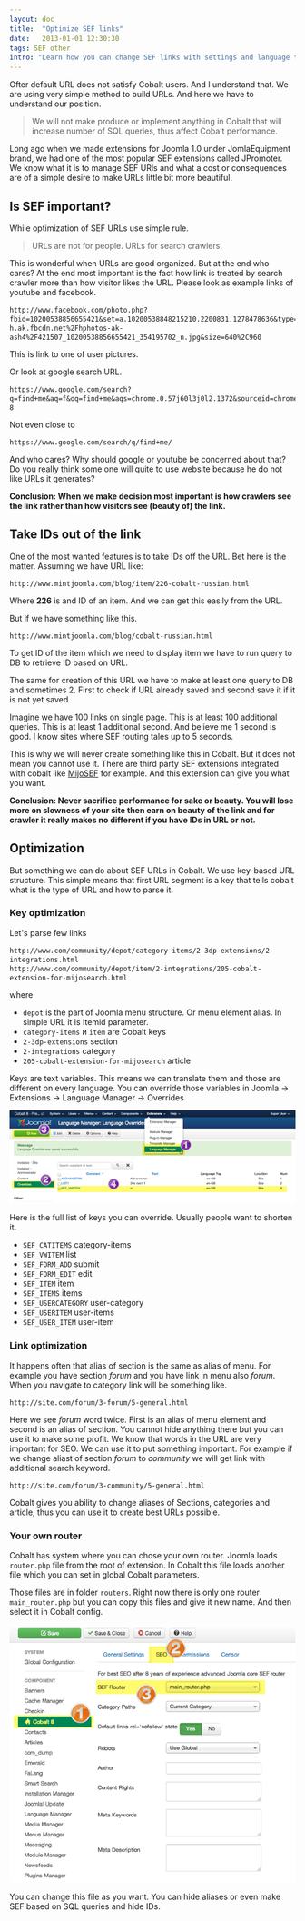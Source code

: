 ```yaml
---
layout: doc
title:  "Optimize SEF links"
date:   2013-01-01 12:30:30
tags: SEF other
intro: "Learn how you can change SEF links with settings and language translations"
---
```


Ofter default URL does not satisfy Cobalt users. And I understand that. We are using very simple method to build URLs. And here we have to understand our position.

> We will not make produce or implement anything in Cobalt that will increase number of SQL queries, thus affect Cobalt performance.

Long ago when we made extensions for Joomla 1.0 under JomlaEquipment brand, we had one of the most popular SEF extensions called JPromoter. We know what it is to manage SEF URls and what a cost or consequences are of a simple desire to make URLs little bit more beautiful.

## Is SEF important?

While optimization of SEF URLs use simple rule.

> URLs are not for people. URLs for search crawlers.

This is wonderful when URLs are good organized. But at the end who cares? At the end most important is the fact how link is treated by search crawler more than how visitor likes the URL. Please look as example links of youtube and facebook. 

    http://www.facebook.com/photo.php?fbid=10200538856655421&set=a.10200538848215210.2200831.1278478636&type=3&src=http%3A%2F%2Fsphotos-h.ak.fbcdn.net%2Fhphotos-ak-ash4%2F421507_10200538856655421_354195702_n.jpg&size=640%2C960

This is link to one of user pictures.

Or look at google search URL.

    https://www.google.com/search?q=find+me&aq=f&oq=find+me&aqs=chrome.0.57j60l3j0l2.1372&sourceid=chrome&ie=UTF-8

Not even close to

    https://www.google.com/search/q/find+me/

And who cares? Why should google or youtube be concerned about that? Do you really think some one will quite to use website because he do not like URLs it generates?

**Conclusion: When we make decision most important is how crawlers see the link rather than how visitors see (beauty of) the link.**

## Take IDs out of the link

One of the most wanted features is to take IDs off the URL. Bet here is the matter. Assuming we have URL like:

    http://www.mintjoomla.com/blog/item/226-cobalt-russian.html

Where **226** is and ID of an item. And we can get this easily from the URL.

But if we have something like this.

    http://www.mintjoomla.com/blog/cobalt-russian.html

To get ID of the item which we need to display item we have to run query to DB to retrieve ID based on URL.

The same for creation of this URL we have to make at least one query to DB and sometimes 2. First to check if URL already saved and second save it if it is not yet saved.

Imagine we have 100 links on single page. This is at least 100 additional queries. This is at least 1 additional second. And believe me 1 second is good. I know sites where SEF routing tales up to 5 seconds. 

This is why we will never create something like this in Cobalt. But it does not mean you cannot use it. There are third party SEF extensions integrated with cobalt like [MijoSEF][ms] for example. And this extension can give you what you want.

**Conclusion: Never sacrifice performance for sake or beauty. You will lose more on slowness of your site then earn on beauty of the link and for crawler it really makes no different if you have IDs in URL or not.**

## Optimization

But something we can do about SEF URLs in Cobalt. We use key-based URL structure. This simple means that first URL segment is a key that tells cobalt what is the type of URL and how to parse it.

### Key optimization

Let's parse few links

    http://www.com/community/depot/category-items/2-3dp-extensions/2-integrations.html
    http://www.com/community/depot/item/2-integrations/205-cobalt-extension-for-mijosearch.html

where

- `depot` is the part of Joomla menu structure. Or menu element alias. In simple URL it is Itemid parameter.
- `category-items` и `item` are Cobalt keys
- `2-3dp-extensions` section
- `2-integrations` category
- `205-cobalt-extension-for-mijosearch` article

Keys are text variables. This means we can translate them and those are different on every language. You can override those variables in Joomla -> Extensions -> Language Manager -> Overrides

![img](/assets/img/screenshots/langoverrides.png)

Here is the full list of keys you can override. Usually people want to shorten it.

- `SEF_CATITEMS` category-items
- `SEF_VWITEM` list
- `SEF_FORM_ADD` submit
- `SEF_FORM_EDIT` edit
- `SEF_ITEM` item
- `SEF_ITEMS` items
- `SEF_USERCATEGORY` user-category
- `SEF_USERITEM` user-items
- `SEF_USER_ITEM` user-item

### Link optimization

It happens often that alias of section is the same as alias of menu. For example you have section _forum_ and you have link in menu also _forum_. When you navigate to category link will be something like.

    http://site.com/forum/3-forum/5-general.html

Here we see _forum_ word twice. First is an alias of menu element and second is an alias of section. You cannot hide anything there but you can use it to make some profit. We know that words in the URL are very important for SEO. We can use it to put something important. For example if we change aliast of section _forum_ to _community_ we will get link with additional search keyword.

    http://site.com/forum/3-community/5-general.html

Cobalt gives you ability to change aliases of Sections, categories and article, thus you can use it to create best URLs possible.

[ms]: http://www.mintjoomla.com/community/depot/item/2-cobalt-integrations/205-cobalt-extension-for-mijosearch-1-1-stable.html

### Your own router

Cobalt has system where you can chose your own router. Joomla loads `router.php` file from the root of extension. In Cobalt this file loads another file which you can set in global Cobalt parameters.

Those files are in folder `routers`. Right now there is only one router `main_router.php` but you can copy this files and give it new name. And then select it in Cobalt config.

![routing](/assets/img/screenshots/customrouting.png)

You can change this file as you want. You can hide aliases or even make SEF based on SQL queries and hide IDs.